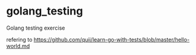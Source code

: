 # golang_testing
Golang testing exercise 

refering to https://github.com/quii/learn-go-with-tests/blob/master/hello-world.md
